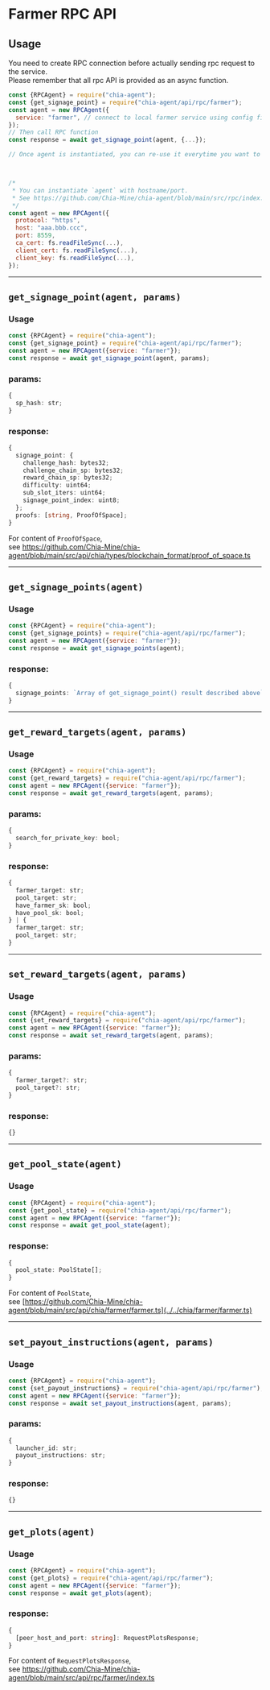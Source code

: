 # Farmer RPC API

## Usage
You need to create RPC connection before actually sending rpc request to the service.  
Please remember that all rpc API is provided as an async function.
```js
const {RPCAgent} = require("chia-agent");
const {get_signage_point} = require("chia-agent/api/rpc/farmer");
const agent = new RPCAgent({
  service: "farmer", // connect to local farmer service using config file.
});
// Then call RPC function
const response = await get_signage_point(agent, {...});

// Once agent is instantiated, you can re-use it everytime you want to request farmer API.



/*
 * You can instantiate `agent` with hostname/port.
 * See https://github.com/Chia-Mine/chia-agent/blob/main/src/rpc/index.ts
 */
const agent = new RPCAgent({
  protocol: "https",
  host: "aaa.bbb.ccc",
  port: 8559,
  ca_cert: fs.readFileSync(...),
  client_cert: fs.readFileSync(...),
  client_key: fs.readFileSync(...),
});
```

---

## `get_signage_point(agent, params)`
### Usage
```js
const {RPCAgent} = require("chia-agent");
const {get_signage_point} = require("chia-agent/api/rpc/farmer");
const agent = new RPCAgent({service: "farmer"});
const response = await get_signage_point(agent, params);
```
### params:
```typescript
{
  sp_hash: str;
}
```
### response:
```typescript
{
  signage_point: {
    challenge_hash: bytes32;
    challenge_chain_sp: bytes32;
    reward_chain_sp: bytes32;
    difficulty: uint64;
    sub_slot_iters: uint64;
    signage_point_index: uint8;
  };
  proofs: [string, ProofOfSpace];
}
```
For content of `ProofOfSpace`,  
see https://github.com/Chia-Mine/chia-agent/blob/main/src/api/chia/types/blockchain_format/proof_of_space.ts

---

## `get_signage_points(agent)`
### Usage
```js
const {RPCAgent} = require("chia-agent");
const {get_signage_points} = require("chia-agent/api/rpc/farmer");
const agent = new RPCAgent({service: "farmer"});
const response = await get_signage_points(agent);
```
### response:
```typescript
{
  signage_points: `Array of get_signage_point() result described above`;
}
```

---

## `get_reward_targets(agent, params)`
### Usage
```js
const {RPCAgent} = require("chia-agent");
const {get_reward_targets} = require("chia-agent/api/rpc/farmer");
const agent = new RPCAgent({service: "farmer"});
const response = await get_reward_targets(agent, params);
```
### params:
```typescript
{
  search_for_private_key: bool;
}
```
### response:
```typescript
{
  farmer_target: str;
  pool_target: str;
  have_farmer_sk: bool;
  have_pool_sk: bool;
} | {
  farmer_target: str;
  pool_target: str;
}
```

---

## `set_reward_targets(agent, params)`
### Usage
```js
const {RPCAgent} = require("chia-agent");
const {set_reward_targets} = require("chia-agent/api/rpc/farmer");
const agent = new RPCAgent({service: "farmer"});
const response = await set_reward_targets(agent, params);
```
### params:
```typescript
{
  farmer_target?: str;
  pool_target?: str;
}
```
### response:
```typescript
{}
```

---

## `get_pool_state(agent)`
### Usage
```js
const {RPCAgent} = require("chia-agent");
const {get_pool_state} = require("chia-agent/api/rpc/farmer");
const agent = new RPCAgent({service: "farmer"});
const response = await get_pool_state(agent);
```
### response:
```typescript
{
  pool_state: PoolState[];
}
```
For content of `PoolState`,  
see [https://github.com/Chia-Mine/chia-agent/blob/main/src/api/chia/farmer/farmer.ts](../../chia/farmer/farmer.ts)

---

## `set_payout_instructions(agent, params)`
### Usage
```js
const {RPCAgent} = require("chia-agent");
const {set_payout_instructions} = require("chia-agent/api/rpc/farmer");
const agent = new RPCAgent({service: "farmer"});
const response = await set_payout_instructions(agent, params);
```
### params:
```typescript
{
  launcher_id: str;
  payout_instructions: str;
}
```
### response:
```typescript
{}
```

---

## `get_plots(agent)`
### Usage
```js
const {RPCAgent} = require("chia-agent");
const {get_plots} = require("chia-agent/api/rpc/farmer");
const agent = new RPCAgent({service: "farmer"});
const response = await get_plots(agent);
```
### response:
```typescript
{
  [peer_host_and_port: string]: RequestPlotsResponse;
}
```
For content of `RequestPlotsResponse`,  
see https://github.com/Chia-Mine/chia-agent/blob/main/src/api/rpc/farmer/index.ts
